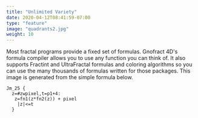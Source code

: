 ```yaml
---
title: "Unlimited Variety"
date: 2020-04-12T08:41:59-07:00
type: "feature"
image: "quadrants2.jpg"
weight: 10
---
```


Most fractal programs provide a fixed set of formulas. Gnofract 4D's formula compiler allows you to use any function you can think of. It also supports Fractint and UltraFractal formulas and coloring algorithms so you can use the many thousands of formulas written for those packages. This image is generated from the simple formula below.

```
Jm_25 {
  z=#zwpixel,t=p1+4:
   z=fn1(z*fn2(z)) + pixel
    |z|<=t
  }
```

